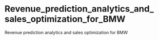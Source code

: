 # Revenue_prediction_analytics_and_sales_optimization_for_BMW
Revenue prediction analytics and sales optimization for BMW 
